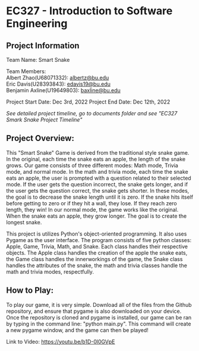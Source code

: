 # EC327 - Introduction to Software Engineering 

## Project Information

Team Name: Smart Snake

Team Members:   
Albert Zhao(U68071332): albertz@bu.edu   
Eric Davis(U28393843): edavis19@bu.edu   
Benjamin Axline(U19649803): baxline@bu.edu

Project Start Date: Dec 3rd, 2022
Project End Date: Dec 12th, 2022

*See detailed project timeline, go to documents folder and see "EC327 Smark Snake Project Timeline"*


## Project Overview:   

This "Smart Snake" Game is derived from the traditional style snake game. In the original, each time the snake eats an apple, the length of the snake grows. Our game consists of three different modes: Math mode, Trivia mode, and normal mode. In the math and trivia mode, each time the snake eats an apple, the user is prompted with a question related to their selected mode. If the user gets the question incorrect, the snake gets longer, and if the user gets the question correct, the snake gets shorter. In these modes, the goal is to decrease the snake length until it is zero. If the snake hits itself before getting to zero or if they hit a wall, they lose. If they reach zero length, they win! In our normal mode, the game works like the original. When the snake eats an apple, they grow longer. The goal is to create the longest snake.

This project is utilizes Python's object-oriented programming. It also uses Pygame as the user interface. The program consists of five python classes: Apple, Game, Trivia, Math, and Snake. Each class handles their respective objects. The Apple class handles the creation of the apple the snake eats, the Game class handles the innerworkings of the game, the Snake class handles the attributes of the snake, the math and trivia classes handle the math and trivia modes, respectfully. 

## How to Play:

To play our game, it is very simple. Download all of the files from the Github repository, and ensure that pygame is also downloaded on your device. Once the repository is cloned and pygame is installed, our game can be ran by typing in the command line: "python main.py". This command will create a new pygame window, and the game can then be played!

Link to Video:
https://youtu.be/b1D-0l0GVpE

